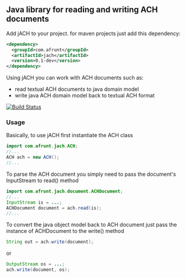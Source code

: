 ## Java library for reading and writing ACH documents
Add jACH to your project. for maven projects just add this dependency:
```xml
<dependency>
  <groupId>com.afrunt</groupId>
  <artifactId>jach</artifactId>
  <version>0.1-dev</version>
</dependency>
```
Using jACH you can work with ACH documents such as:
  * read textual ACH documents to java domain model
  * write java ACH domain model back to textual ACH format
  
[![Build Status](https://travis-ci.org/afrunt/jach.svg?branch=master)](https://travis-ci.org/afrunt/jach)
### Usage
Basically, to use jACH first instantiate the ACH class
```java
import com.afrunt.jach.ACH;
//...
ACH ach = new ACH();
//...
```
To parse the ACH document you simply need to pass the document's InputStream to read() method
```java
import com.afrunt.jach.document.ACHDocument;
//...
InputStream is = ...;
ACHDocument document = ach.read(is);
//...
```
To convert the java object model back to ACH document just pass the instance of ACHDocument to the write() method
```java
String out = ach.write(document);
```
or 
```java
OutputStream os = ...;
ach.write(document, os);
```
